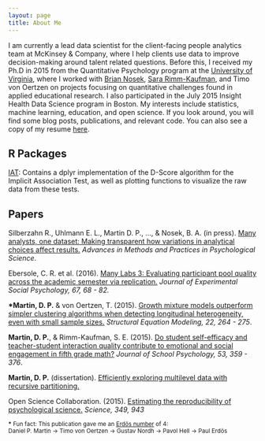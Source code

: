 ```yaml
---
layout: page
title: About Me
---
```


I am currently a lead data scientist for the client-facing people analytics team at
McKinsey & Company, where I help clients use data to improve decision-making around talent
related questions. Before this, I received my Ph.D in 2015 from the Quantitative Psychology 
program at the [University of Virginia](http://www.virginia.edu/), where I worked with
[Brian Nosek](http://projectimplicit.net/nosek/),
[Sara Rimm-Kaufman](http://curry.virginia.edu/about/directory/sara-e.-rimm-kaufman), and
Timo von Oertzen on projects focusing on quantitative challenges found in applied 
educational research. I also participated in the July 2015 Insight Health
Data Science program in Boston. My interests include statistics, machine learning, 
education, and open science. If you look around,
you will find some blog posts, publications, and relevant code.
You can also see a copy of my resume [here](../extras/DPM_Resume.pdf).

## R Packages

[IAT](https://github.com/dpmartin42/IAT): Contains a dplyr implementation
of the D-Score algorithm for the Implicit Association Test, as well as plotting functions
to visualize the raw data from these tests.

## Papers

Silberzahn R., Uhlmann E. L., Martin D. P., ..., & Nosek, B. A. (in press). [Many analysts, 
one dataset: Making transparent how variations in analytical choices 
affect results.](https://osf.io/j5v8f/) *Advances in Methods and Practices in Psychological 
Science*.

Ebersole, C. R. et al. (2016). [Many Labs 3: Evaluating participant pool quality
across the academic semester via replication.](https://osf.io/csygd/) *Journal of Experimental Social
Psychology, 67, 68 - 82.*

**\*Martin, D. P.** & von Oertzen, T. (2015). [Growth mixture models outperform simpler
clustering algorithms when detecting longitudinal heterogeneity, even with small sample
sizes.](../extras/GMMSampSize.pdf) *Structural Equation Modeling, 22, 264 - 275*.

**Martin, D. P.**, & Rimm-Kaufman, S. E. (2015). [Do student self-efficacy and
teacher-student interaction quality contribute to emotional and social engagement in
fifth grade math?](../extras/JSP_final.pdf) *Journal of School Psychology, 53, 359 - 376*.

**Martin, D. P.** (dissertation). [Efficiently exploring multilevel data with recursive
partitioning.](../extras/dissertation.pdf)

Open Science Collaboration. (2015). [Estimating the reproducibility of psychological
science.](https://osf.io/phtye/) *Science, 349, 943*


<small>
<b>*</b> Fun fact: This publication gave me an <a href="https://xkcd.com/599/">Erd&ouml;s number</a> of 4:
<br>
Daniel P. Martin &#8594;
Timo von Oertzen &#8594;
Gustav Nordh &#8594;
Pavol Hell &#8594;
Paul Erd&ouml;s
</small>
